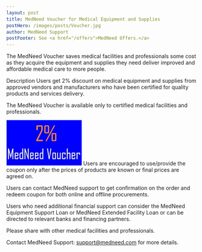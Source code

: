 ```yaml
---
layout: post
title: MedNeed Voucher for Medical Equipment and Supplies 
postHero: /images/posts/Voucher.jpg
author: MedNeed Support
postFooter: See <a href="/offers">MedNeed Offers.</a> 
---
```

<!-- Excerpt here before second image below -->
The MedNeed Voucher saves medical facilities and professionals some cost as they acquire the equipment and supplies they need deliver improved and affordable medical care to more people. 

Description
Users get 2% discount on medical equipment and supplies from approved vendors and manufacturers who have been certified for quality products and services delivery.

The MedNeed Voucher is available only to certified medical facilities and professionals. 

<img class="pull-left" src="/images/posts/MedNeed Voucher.jpg" alt="MedNeed Voucher"> 
Users are encouraged to use/provide the coupon only after the prices of products are known or final prices are agreed on.

Users can contact MedNeed support to get confirmation on the order and redeem coupon for both online and offline procurements.

Users who need additional financial support can consider the MedNeed Equipment Support Loan or MedNeed Extended Facility Loan or can be directed to relevant banks and financing partners.

Please share with other medical facilities and professionals.

Contact MedNeed Support: support@medneed.com for more details.

